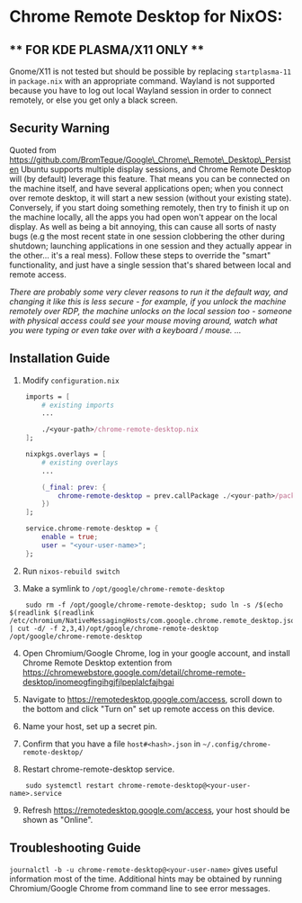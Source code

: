 # Chrome Remote Desktop for NixOS:

## ** FOR KDE PLASMA/X11 ONLY **

Gnome/X11 is not tested but should be possible by replacing `startplasma-11` in `package.nix` with an appropriate command.
Wayland is not supported because you have to log out local Wayland session in order to connect remotely, or else you get only a black screen.

## Security Warning

Quoted from https://github.com/BromTeque/Google\_Chrome\_Remote\_Desktop\_Persisten
Ubuntu supports multiple display sessions, and Chrome Remote Desktop will (by default) leverage this feature. That means you can be connected on the machine itself, and have several applications open; when you connect over remote desktop, it will start a new session (without your existing state). Conversely, if you start doing something remotely, then try to finish it up on the machine locally, all the apps you had open won't appear on the local display. As well as being a bit annoying, this can cause all sorts of nasty bugs (e.g the most recent state in one session clobbering the other during shutdown; launching applications in one session and they actually appear in the other... it's a real mess). Follow these steps to override the "smart" functionality, and just have a single session that's shared between local and remote access.

_There are probably some very clever reasons to run it the default way, and changing it like this is less secure - for example, if you unlock the machine remotely over RDP, the machine unlocks on the local session too - someone with physical access could see your mouse moving around, watch what you were typing or even take over with a keyboard / mouse. ..._

## Installation Guide

1. Modify `configuration.nix`

```nix
    imports = [
        # existing imports
        ...

        ./<your-path>/chrome-remote-desktop.nix
    ];

    nixpkgs.overlays = [
        # existing overlays
        ...

        (_final: prev: {
            chrome-remote-desktop = prev.callPackage ./<your-path>/package.nix {};
        })
    ];

    service.chrome-remote-desktop = {
        enable = true;
        user = "<your-user-name>";
    };
```

2. Run `nixos-rebuild switch`

3. Make a symlink to `/opt/google/chrome-remote-desktop`

```
    sudo rm -f /opt/google/chrome-remote-desktop; sudo ln -s /$(echo $(readlink $(readlink /etc/chromium/NativeMessagingHosts/com.google.chrome.remote_desktop.json)) | cut -d/ -f 2,3,4)/opt/google/chrome-remote-desktop /opt/google/chrome-remote-desktop

```

4. Open Chromium/Google Chrome, log in your google account, and install Chrome Remote Desktop extention from https://chromewebstore.google.com/detail/chrome-remote-desktop/inomeogfingihgjfjlpeplalcfajhgai

5. Navigate to https://remotedesktop.google.com/access, scroll down to the bottom and click "Turn on" set up remote access on this device.

6. Name your host, set up a secret pin.

7. Confirm that you have a file `host#<hash>.json` in `~/.config/chrome-remote-desktop/`

8. Restart chrome-remote-desktop service.

```
    sudo systemctl restart chrome-remote-desktop@<your-user-name>.service
```

9. Refresh https://remotedesktop.google.com/access, your host should be shown as "Online".

## Troubleshooting Guide

`journalctl -b -u chrome-remote-desktop@<your-user-name>` gives useful information most of the time. Additional hints may be obtained by running Chromium/Google Chrome from command line to see error messages.
